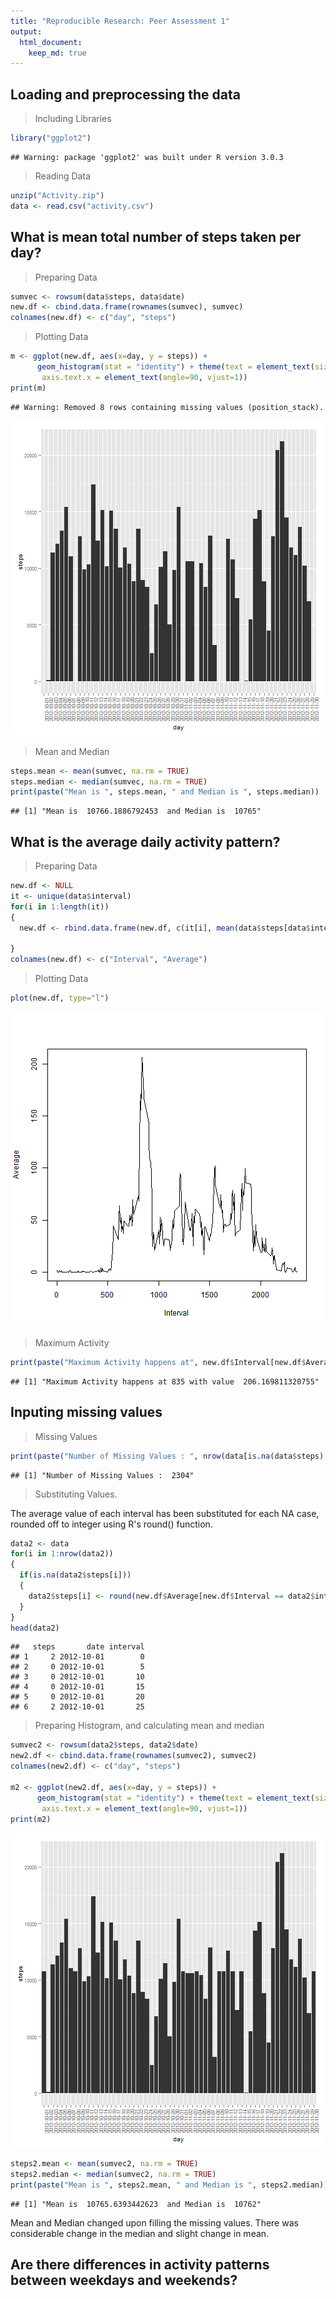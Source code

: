 ```yaml
---
title: "Reproducible Research: Peer Assessment 1"
output: 
  html_document:
    keep_md: true
---
```



## Loading and preprocessing the data
>Including Libraries

```r
library("ggplot2")
```

```
## Warning: package 'ggplot2' was built under R version 3.0.3
```
>Reading Data

```r
unzip("Activity.zip")
data <- read.csv("activity.csv")
```
## What is mean total number of steps taken per day?
>Preparing Data

```r
sumvec <- rowsum(data$steps, data$date)
new.df <- cbind.data.frame(rownames(sumvec), sumvec)
colnames(new.df) <- c("day", "steps")
```
>Plotting Data

```r
m <- ggplot(new.df, aes(x=day, y = steps)) + 
      geom_histogram(stat = "identity") + theme(text = element_text(size=10),
       axis.text.x = element_text(angle=90, vjust=1)) 
print(m)
```

```
## Warning: Removed 8 rows containing missing values (position_stack).
```

![plot of chunk unnamed-chunk-4](figure/unnamed-chunk-4-1.png) 
>Mean and Median

```r
steps.mean <- mean(sumvec, na.rm = TRUE)
steps.median <- median(sumvec, na.rm = TRUE)
print(paste("Mean is ", steps.mean, " and Median is ", steps.median))
```

```
## [1] "Mean is  10766.1886792453  and Median is  10765"
```
## What is the average daily activity pattern?
>Preparing Data

```r
new.df <- NULL
it <- unique(data$interval)
for(i in 1:length(it))
{
  new.df <- rbind.data.frame(new.df, c(it[i], mean(data$steps[data$interval == it[i]], na.rm = TRUE)))
  
}
colnames(new.df) <- c("Interval", "Average") 
```
>Plotting Data

```r
plot(new.df, type="l")
```

![plot of chunk unnamed-chunk-7](figure/unnamed-chunk-7-1.png) 
>Maximum Activity

```r
print(paste("Maximum Activity happens at", new.df$Interval[new.df$Average == max(new.df$Average)], "with value ", max(new.df$Average)))
```

```
## [1] "Maximum Activity happens at 835 with value  206.169811320755"
```
## Inputing missing values
>Missing Values

```r
print(paste("Number of Missing Values : ", nrow(data[is.na(data$steps),])))
```

```
## [1] "Number of Missing Values :  2304"
```
>Substituting Values.

The average value of each interval has been substituted for each NA case, rounded off to integer using R's round() function.

```r
data2 <- data
for(i in 1:nrow(data2))
{
  if(is.na(data2$steps[i]))
  {
    data2$steps[i] <- round(new.df$Average[new.df$Interval == data2$interval[i]])
  }
}
head(data2)
```

```
##   steps       date interval
## 1     2 2012-10-01        0
## 2     0 2012-10-01        5
## 3     0 2012-10-01       10
## 4     0 2012-10-01       15
## 5     0 2012-10-01       20
## 6     2 2012-10-01       25
```

>Preparing Histogram, and calculating mean and median

```r
sumvec2 <- rowsum(data2$steps, data2$date)
new2.df <- cbind.data.frame(rownames(sumvec2), sumvec2)
colnames(new2.df) <- c("day", "steps")

m2 <- ggplot(new2.df, aes(x=day, y = steps)) + 
      geom_histogram(stat = "identity") + theme(text = element_text(size=10),
       axis.text.x = element_text(angle=90, vjust=1)) 
print(m2)
```

![plot of chunk unnamed-chunk-11](figure/unnamed-chunk-11-1.png) 

```r
steps2.mean <- mean(sumvec2, na.rm = TRUE)
steps2.median <- median(sumvec2, na.rm = TRUE)
print(paste("Mean is ", steps2.mean, " and Median is ", steps2.median))
```

```
## [1] "Mean is  10765.6393442623  and Median is  10762"
```
Mean and Median changed upon filling the missing values. There was considerable change in the median and slight change in mean.
## Are there differences in activity patterns between weekdays and weekends?
